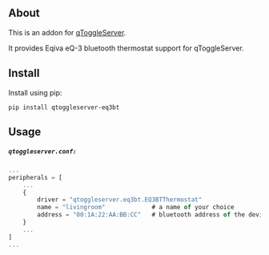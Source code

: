 ## About

This is an addon for [qToggleServer](https://github.com/qtoggle/qtoggleserver).

It provides Eqiva eQ-3 bluetooth thermostat support for qToggleServer.


## Install

Install using pip:

    pip install qtoggleserver-eq3bt


## Usage

##### `qtoggleserver.conf:`
``` javascript
...
peripherals = [
    ...
    {
        driver = "qtoggleserver.eq3bt.EQ3BTThermostat"
        name = "livingroom"             # a name of your choice
        address = "00:1A:22:AA:BB:CC"   # bluetooth address of the device
    }
    ...
]
...
```
